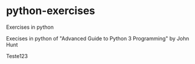 # python-exercises
Exercises in python

Execises in python of "Advanced Guide to Python 3 Programming" by John Hunt

Teste123
